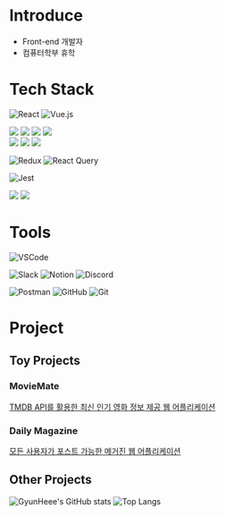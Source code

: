 # Introduce
* Front-end 개발자
* 컴퓨터학부 휴학

# Tech Stack
![React](https://img.shields.io/badge/React-%2320232a.svg?style=for-the-badge&logo=react&logoColor=61DAFB)
![Vue.js](https://img.shields.io/badge/Vue.js-%234FC08D.svg?style=for-the-badge&logo=vue.js&logoColor=white)

<div>
  <img src="https://img.shields.io/badge/JavaScript-F7DF1E?style=flat-square&logo=JavaScript&logoColor=white"/>
  <img src="https://img.shields.io/badge/TypeScript-3178C6?style=flat-square&logo=TypeScript&logoColor=white"/>
  <img src="https://img.shields.io/badge/HTML5-E34F26?style=flat-square&logo=HTML5&logoColor=white"/>
  <img src="https://img.shields.io/badge/CSS3-1572B6?style=flat-square&logo=CSS3&logoColor=white"/>
</div>
<div>
  <img src="https://img.shields.io/badge/PostCSS-DD3A0A?style=flat-square&logo=PostCSS&logoColor=white"/>
  <img src="https://img.shields.io/badge/TailwindCSS-06B6D4?style=flat-square&logo=TailwindCSS&logoColor=white"/>
  <img src="https://img.shields.io/badge/styledcomponents-DB7093?style=flat-square&logo=styled-components&logoColor=white"/>
</div>

![Redux](https://img.shields.io/badge/Redux-764ABC?style=for-the-badge&logo=redux&logoColor=white)
![React Query](https://img.shields.io/badge/React_Query-FF4154?style=for-the-badge&logo=react&logoColor=white)

![Jest](https://img.shields.io/badge/Jest-C21325?style=for-the-badge&logo=jest&logoColor=white)

<div>
  <img src="https://img.shields.io/badge/C-A8B9CC?style=flat-square&logo=C&logoColor=white"/>
  <img src="https://img.shields.io/badge/C++-00599C?style=flat-square&logo=C++&logoColor=white"/>
</div>

# Tools
![VSCode](https://img.shields.io/badge/VSCode-007ACC.svg?style=for-the-badge&logo=visual-studio-code&logoColor=white)

![Slack](https://img.shields.io/badge/Slack-4A154B?style=for-the-badge&logo=slack&logoColor=white)
![Notion](https://img.shields.io/badge/Notion-%23000000.svg?style=for-the-badge&logo=notion&logoColor=white)
![Discord](https://img.shields.io/badge/Discord-%237289DA.svg?style=for-the-badge&logo=discord&logoColor=white)

![Postman](https://img.shields.io/badge/Postman-FF6C37.svg?style=for-the-badge&logo=postman&logoColor=white)
![GitHub](https://img.shields.io/badge/GitHub-181717.svg?style=for-the-badge&logo=github&logoColor=white)
![Git](https://img.shields.io/badge/Git-F05032.svg?style=for-the-badge&logo=git&logoColor=white)

# Project
## Toy Projects
### MovieMate

<a href="https://github.com/GyunHeee/MovieMate">
  TMDB API를 활용한 최신 인기 영화 정보 제공 웹 어플리케이션
</a> 

### Daily Magazine

<a href="https://github.com/GyunHeee/Magazine">
  모든 사용자가 포스트 가능한 메거진 웹 어플리케이션
</a> 

## Other Projects

![GyunHeee's GitHub stats](https://github-readme-stats.vercel.app/api?username=GyunHeee&show_icons=true&theme=tokyonight)
![Top Langs](https://github-readme-stats.vercel.app/api/top-langs/?username=GyunHeee&layout=compact)

